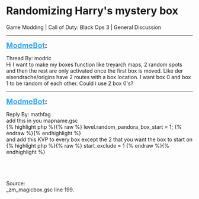 # Randomizing Harry's mystery box
Game Modding | Call of Duty: Black Ops 3 | General Discussion

---
<strong style="font-size: 1.4em;"><span style="text-decoration: underline;text-decoration-color: #34a7f9;"><span style="color:#34a7f9;">ModmeBot</span></span>:</strong>

<p>Thread By: modric<br />Hi I want to make my boxes function like treyarch maps, 2 random spots and then the rest are only activated once the first box is moved. Like der eisendrache/origins have 2 routes with a box location. I want box 0 and box 1 to be random of each other. Could i use 2 box 0&#39;s?</p>

---
<strong style="font-size: 1.4em;"><span style="text-decoration: underline;text-decoration-color: #34a7f9;"><span style="color:#34a7f9;">ModmeBot</span></span>:</strong>

<p>Reply By: mathfag<br />add this in you mapname.gsc<br />{% highlight php %}{% raw %}
level.random_pandora_box_start = 1;
{% endraw %}{% endhighlight %}
 <br />and add this KVP to every box except the 2 that you want the box to start on<br />{% highlight php %}{% raw %}
start_exclude = 1
{% endraw %}{% endhighlight %}
 <br /> <br /> <br /> <br /> <br />Source:<br />_zm_magicbox.gsc line 199.</p>
